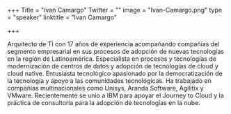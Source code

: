 ﻿+++
Title = "Ivan Camargo"
Twitter = ""
image = "Ivan-Camargo.png"
type = "speaker"
linktitle = "Ivan Camargo"

+++

Arquitecto de TI con 17 años de experiencia acompañando compañías del segmento empresarial  en sus procesos de adopción de nuevas tecnologías en la región de Latinoamérica. Especialista en procesos y tecnologías de modernización de centros de datos y adopción de tecnologías de cloud y cloud native. Entusiasta tecnológico apasionado por la democratización de la tecnología y apoyo a las comunidades tecnológicas.
Ha trabajado en compañías multinacionales como  Unisys, Aranda Software, Agilitix y VMware. Recientemente se unio a IBM para apoyar el Journey to Cloud y la práctica de consultoría para la adopción de tecnologías en la nube. 
